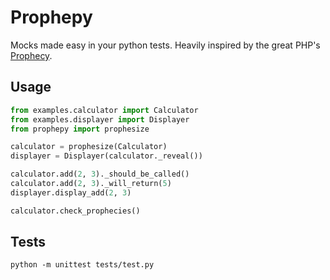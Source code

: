 # Prophepy

Mocks made easy in your python tests. Heavily inspired by the great PHP's [Prophecy](https://github.com/phpspec/prophecy).

## Usage

```python
from examples.calculator import Calculator
from examples.displayer import Displayer
from prophepy import prophesize

calculator = prophesize(Calculator)
displayer = Displayer(calculator._reveal())

calculator.add(2, 3)._should_be_called()
calculator.add(2, 3)._will_return(5)
displayer.display_add(2, 3)

calculator.check_prophecies()
```

## Tests

`python -m unittest tests/test.py`
